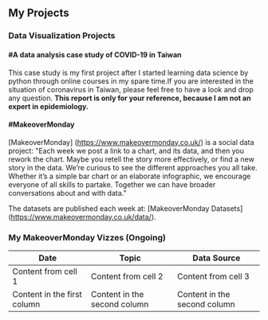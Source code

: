 ## My Projects


### Data Visualization Projects
#### #A data analysis case study of COVID-19 in Taiwan
This case study is my first project after I started learning data science by python through online courses in my spare time.If you are interested in the situation of coronavirus in Taiwan, please feel free to have a look and drop any question. **This report is only for your reference, because I am not an expert in epidemiology.** 
#### #MakeoverMonday
[MakeoverMonday] (https://www.makeovermonday.co.uk/) is a social data project: "Each week we post a link to a chart, and its data, and then you rework the chart. Maybe you retell the story more effectively, or find a new story in the data. We’re curious to see the different approaches you all take. Whether it’s a simple bar chart or an elaborate infographic, we encourage everyone of all skills to partake. Together we can have broader conversations about and with data."

The datasets are published each week at: [MakeoverMonday Datasets] (https://www.makeovermonday.co.uk/data/).

### My MakeoverMonday Vizzes (Ongoing)
Date | Topic | Data Source
------------ | ------------- | -------------
Content from cell 1 | Content from cell 2 | Content from cell 3
Content in the first column | Content in the second column | Content in the second column
